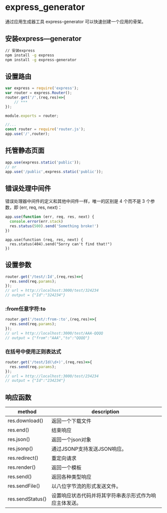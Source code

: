 # express_generator
通过应用生成器工具 express-generator 可以快速创建一个应用的骨架。

## 安装express—generator
```sh
// 安装express
npm install -g express
npm install -g express-generator
```

## 设置路由
```js
var express = require('express');
var router = express.Router();
router.get('/',(req,res)=>{
    // ***
});

module.exports = router;
```
```js
//...
const router = require('router.js');
app.use('/',router);
```

## 托管静态页面
```js
app.use(express.static('public'));
// or
app.use('/public',express.static('public'));
```

## 错误处理中间件
错误处理器中间件的定义和其他中间件一样，唯一的区别是 4 个而不是 3 个参数，即 (err, req, res, next)：
```js
app.use(function (err, req, res, next) {
  console.error(err.stack)
  res.status(500).send('Something broke!')
})
```
```
app.use(function (req, res, next) {
  res.status(404).send("Sorry can't find that!")
})
```

## 设置参数
```js
router.get('/test/:Id',(req,res)=>{
  res.send(req.params);
});
// url = http://localhost:3000/test/324234
// output = {"Id":"324234"}
```
### :from任意字符:to
```js
router.get('/test/:from-:to',(req,res)=>{
  res.send(req.params);
});
// url = http://localhost:3000/test/AAA-QQQQ
// output = {"from":"AAA","to":"QQQQ"}
```
### 在括号中使用正则表达式
```js
router.get('/test/Id(\d+)',(req,res)=>{
  res.send(req.params);
});
// url = http://localhost:3000/test/234234
// output = {"Id":"234234"}
```

## 响应函数
| method | description |
| --- | ---- |
| res.download() | 返回一个下载文件 |
| res.end() | 结束响应 |
| res.json() | 返回一个json对象 |
| res.jsonp() | 通过JSONP支持发送JSON响应。 |
| res.redirect() | 重定向请求 |
| res.render() | 返回一个模板 |
| res.send() | 返回各种类型响应 |
| res.sendFile() | 以八位字节流的形式发送文件。 |
| res.sendStatus() | 设置响应状态代码并将其字符串表示形式作为响应主体发送。 |
